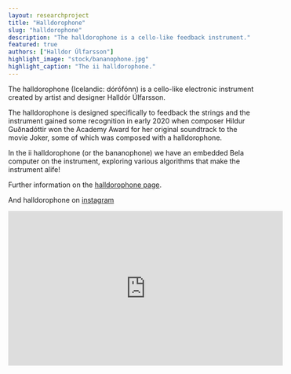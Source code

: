 ```yaml
---
layout: researchproject
title: "Halldorophone"
slug: "halldorophone"
description: "The halldorophone is a cello-like feedback instrument."
featured: true
authors: ["Halldor Úlfarsson"]
highlight_image: "stock/bananophone.jpg"
highlight_caption: "The ii halldorophone."
---
```


The halldorophone (Icelandic: dórófónn) is a cello-like electronic instrument created by artist and designer Halldór Úlfarsson.

The halldorophone is designed specifically to feedback the strings and the instrument gained some recognition in early 2020 when composer Hildur Guðnadóttir won the Academy Award for her original soundtrack to the movie Joker, some of which was composed with a halldorophone.

In the ii halldorophone (or the bananophone) we have an embedded Bela computer on the instrument, exploring various algorithms that make the instrument alife!

Further information on the [halldorophone page](https://halldorophone.info).

And halldorophone on [instagram](https://www.instagram.com/halldorophone)

<iframe width="560" height="315" src="https://www.youtube.com/embed/MqHzq1qaGzI?si=E5b41P290MwQVqcN" title="YouTube video player" frameborder="0" allow="accelerometer; autoplay; clipboard-write; encrypted-media; gyroscope; picture-in-picture; web-share" referrerpolicy="strict-origin-when-cross-origin" allowfullscreen></iframe>
